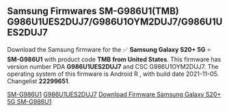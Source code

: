 <h2>Samsung Firmwares SM-G986U1(TMB) G986U1UES2DUJ7/G986U1OYM2DUJ7/G986U1UES2DUJ7</h2>
Download the Samsung firmware for the ✅ <strong>Samsung Galaxy S20+ 5G </strong> ⭐ <strong>SM-G986U1</strong> with product code <strong>TMB</strong> <strong> from United States</strong>. This firmware has version number PDA <strong>G986U1UES2DUJ7</strong> and CSC G986U1OYM2DUJ7. The operating system of this firmware is Android R , with build date 2021-11-05. Changelist <strong>22299651</strong>.


[SM-G986U1](https://samfirm.shop/samsung/model/SM-G986U1)
[G986U1UES2DUJ7](https://samfirm.shop/samsung/pda/G986U1UES2DUJ7)
[Download Firmware Samsung Galaxy S20+ 5G SM-G986U1](https://samfirm.shop/samsung/firmware/471665)
